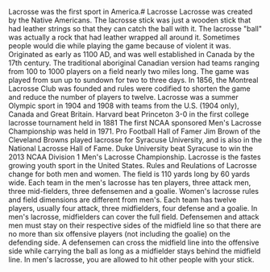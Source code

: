 Lacrosse was the first sport in America.# Lacrosse
Lacrosse was created by the Native Americans.
The lacrosse stick was just a wooden stick that had leather strings so that they can catch the ball with it.
The lacrosse "ball" was actually a rock that had leather wrapped all around it.
Sometimes people would die while playing the game because of violent it was.
Originated as early as 1100 AD, and was well established in Canada by the 17th century.
The traditional aboriginal Canadian version had teams ranging from 100 to 1000 players on a field nearly two miles long. The game was played from sun up to sundown for two to three days.
In 1856, the Montreal Lacrosse Club was founded and rules were codified to shorten the game and reduce the number of players to twelve.
Lacrosse was a summer Olympic sport in 1904 and 1908 with teams from the U.S. (1904 only), Canada and Great Britain.
Harvard beat Princeton 3-0 in the first college lacrosse tournament held in 1881
The first NCAA sponsored Men's Lacrosse Championship was held in 1971.
Pro Football Hall of Famer Jim Brown of the Cleveland Browns played lacrosse for Syracuse University, and is also in the National Lacrosse Hall of Fame.
Duke University beat Syracuse to win the 2013 NCAA Division 1 Men's Lacrosse Championship.
Lacrosse is the fastes growing youth sport in the United States.
Rules and Reulations of Lacrosse change for both men and women.
The field is 110 yards long by 60 yards wide.
Each team in the men's lacrosse has ten players, three attack men, three mid-fielders, three defensemen and a goalie.
Women's lacrosse rules and field dimensions are different from men's.
Each team has twelve players, usually four attack, three midfielders, four defense and a goalie.
In men's lacrosse, midfielders can cover the full field.
Defensemen and attack men must stay on their respective sides of the midfield line so that there are no more than six offensive players (not including the goalie) on the defending side.
A defensemen can cross the midfield line into the offensive side while carrying the ball as long as a midfielder stays behind the midfield line.
In men's lacrosse, you are allowed to hit other people with your stick.
